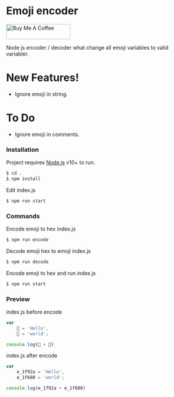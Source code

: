 # Emoji encoder
<a href="buymeacoff.ee/rBuzC4v" target="_blank"><img src="https://cdn.buymeacoffee.com/buttons/default-orange.png" alt="Buy Me A Coffee" height="41" width="174"></a>


 Node js encoder / decoder what change all emoji variables to valid variabler.

# New Features!

  - Ignore emoji in string.
 
# To Do
 - Ignore emoji in comments.

### Installation

Project requires [Node.js](https://nodejs.org/) v10+ to run.


```sh
$ cd .
$ npm install
```

Edit index.js

```sh
$ npm run start
```

### Commands
Encode emoji to hex index.js

```sh
$ npm run encode
```
Decode emoji hex to emoji index.js

```sh
$ npm run decode
```
Encode emoji to hex and run index.js

```sh
$ npm run start
```


### Preview
index.js before encode
```js
var 
	🤪 = 'Hello',
	🚀 = 'world';

console.log(🤪 + 🚀)
```
index.js after encode
```js
var 
	e_1f92a = 'Hello',
	e_1f680 = 'world';

console.log(e_1f92a + e_1f680)
```
